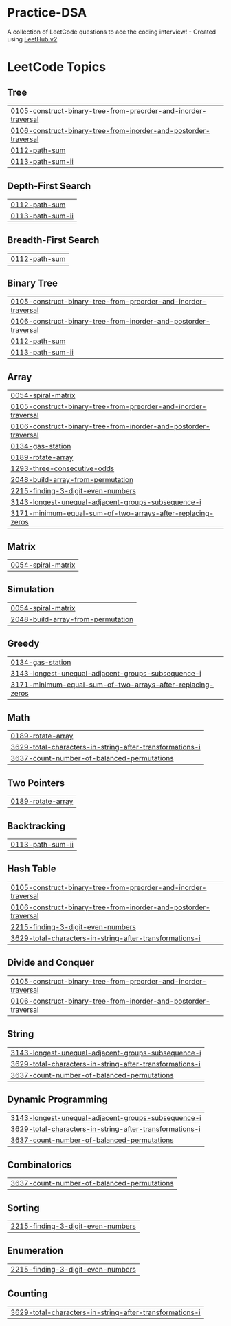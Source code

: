 # Practice-DSA
A collection of LeetCode questions to ace the coding interview! - Created using [LeetHub v2](https://github.com/arunbhardwaj/LeetHub-2.0)

<!---LeetCode Topics Start-->
# LeetCode Topics
## Tree
|  |
| ------- |
| [0105-construct-binary-tree-from-preorder-and-inorder-traversal](https://github.com/anamika3012/Practice-DSA/tree/master/0105-construct-binary-tree-from-preorder-and-inorder-traversal) |
| [0106-construct-binary-tree-from-inorder-and-postorder-traversal](https://github.com/anamika3012/Practice-DSA/tree/master/0106-construct-binary-tree-from-inorder-and-postorder-traversal) |
| [0112-path-sum](https://github.com/anamika3012/Practice-DSA/tree/master/0112-path-sum) |
| [0113-path-sum-ii](https://github.com/anamika3012/Practice-DSA/tree/master/0113-path-sum-ii) |
## Depth-First Search
|  |
| ------- |
| [0112-path-sum](https://github.com/anamika3012/Practice-DSA/tree/master/0112-path-sum) |
| [0113-path-sum-ii](https://github.com/anamika3012/Practice-DSA/tree/master/0113-path-sum-ii) |
## Breadth-First Search
|  |
| ------- |
| [0112-path-sum](https://github.com/anamika3012/Practice-DSA/tree/master/0112-path-sum) |
## Binary Tree
|  |
| ------- |
| [0105-construct-binary-tree-from-preorder-and-inorder-traversal](https://github.com/anamika3012/Practice-DSA/tree/master/0105-construct-binary-tree-from-preorder-and-inorder-traversal) |
| [0106-construct-binary-tree-from-inorder-and-postorder-traversal](https://github.com/anamika3012/Practice-DSA/tree/master/0106-construct-binary-tree-from-inorder-and-postorder-traversal) |
| [0112-path-sum](https://github.com/anamika3012/Practice-DSA/tree/master/0112-path-sum) |
| [0113-path-sum-ii](https://github.com/anamika3012/Practice-DSA/tree/master/0113-path-sum-ii) |
## Array
|  |
| ------- |
| [0054-spiral-matrix](https://github.com/anamika3012/Practice-DSA/tree/master/0054-spiral-matrix) |
| [0105-construct-binary-tree-from-preorder-and-inorder-traversal](https://github.com/anamika3012/Practice-DSA/tree/master/0105-construct-binary-tree-from-preorder-and-inorder-traversal) |
| [0106-construct-binary-tree-from-inorder-and-postorder-traversal](https://github.com/anamika3012/Practice-DSA/tree/master/0106-construct-binary-tree-from-inorder-and-postorder-traversal) |
| [0134-gas-station](https://github.com/anamika3012/Practice-DSA/tree/master/0134-gas-station) |
| [0189-rotate-array](https://github.com/anamika3012/Practice-DSA/tree/master/0189-rotate-array) |
| [1293-three-consecutive-odds](https://github.com/anamika3012/Practice-DSA/tree/master/1293-three-consecutive-odds) |
| [2048-build-array-from-permutation](https://github.com/anamika3012/Practice-DSA/tree/master/2048-build-array-from-permutation) |
| [2215-finding-3-digit-even-numbers](https://github.com/anamika3012/Practice-DSA/tree/master/2215-finding-3-digit-even-numbers) |
| [3143-longest-unequal-adjacent-groups-subsequence-i](https://github.com/anamika3012/Practice-DSA/tree/master/3143-longest-unequal-adjacent-groups-subsequence-i) |
| [3171-minimum-equal-sum-of-two-arrays-after-replacing-zeros](https://github.com/anamika3012/Practice-DSA/tree/master/3171-minimum-equal-sum-of-two-arrays-after-replacing-zeros) |
## Matrix
|  |
| ------- |
| [0054-spiral-matrix](https://github.com/anamika3012/Practice-DSA/tree/master/0054-spiral-matrix) |
## Simulation
|  |
| ------- |
| [0054-spiral-matrix](https://github.com/anamika3012/Practice-DSA/tree/master/0054-spiral-matrix) |
| [2048-build-array-from-permutation](https://github.com/anamika3012/Practice-DSA/tree/master/2048-build-array-from-permutation) |
## Greedy
|  |
| ------- |
| [0134-gas-station](https://github.com/anamika3012/Practice-DSA/tree/master/0134-gas-station) |
| [3143-longest-unequal-adjacent-groups-subsequence-i](https://github.com/anamika3012/Practice-DSA/tree/master/3143-longest-unequal-adjacent-groups-subsequence-i) |
| [3171-minimum-equal-sum-of-two-arrays-after-replacing-zeros](https://github.com/anamika3012/Practice-DSA/tree/master/3171-minimum-equal-sum-of-two-arrays-after-replacing-zeros) |
## Math
|  |
| ------- |
| [0189-rotate-array](https://github.com/anamika3012/Practice-DSA/tree/master/0189-rotate-array) |
| [3629-total-characters-in-string-after-transformations-i](https://github.com/anamika3012/Practice-DSA/tree/master/3629-total-characters-in-string-after-transformations-i) |
| [3637-count-number-of-balanced-permutations](https://github.com/anamika3012/Practice-DSA/tree/master/3637-count-number-of-balanced-permutations) |
## Two Pointers
|  |
| ------- |
| [0189-rotate-array](https://github.com/anamika3012/Practice-DSA/tree/master/0189-rotate-array) |
## Backtracking
|  |
| ------- |
| [0113-path-sum-ii](https://github.com/anamika3012/Practice-DSA/tree/master/0113-path-sum-ii) |
## Hash Table
|  |
| ------- |
| [0105-construct-binary-tree-from-preorder-and-inorder-traversal](https://github.com/anamika3012/Practice-DSA/tree/master/0105-construct-binary-tree-from-preorder-and-inorder-traversal) |
| [0106-construct-binary-tree-from-inorder-and-postorder-traversal](https://github.com/anamika3012/Practice-DSA/tree/master/0106-construct-binary-tree-from-inorder-and-postorder-traversal) |
| [2215-finding-3-digit-even-numbers](https://github.com/anamika3012/Practice-DSA/tree/master/2215-finding-3-digit-even-numbers) |
| [3629-total-characters-in-string-after-transformations-i](https://github.com/anamika3012/Practice-DSA/tree/master/3629-total-characters-in-string-after-transformations-i) |
## Divide and Conquer
|  |
| ------- |
| [0105-construct-binary-tree-from-preorder-and-inorder-traversal](https://github.com/anamika3012/Practice-DSA/tree/master/0105-construct-binary-tree-from-preorder-and-inorder-traversal) |
| [0106-construct-binary-tree-from-inorder-and-postorder-traversal](https://github.com/anamika3012/Practice-DSA/tree/master/0106-construct-binary-tree-from-inorder-and-postorder-traversal) |
## String
|  |
| ------- |
| [3143-longest-unequal-adjacent-groups-subsequence-i](https://github.com/anamika3012/Practice-DSA/tree/master/3143-longest-unequal-adjacent-groups-subsequence-i) |
| [3629-total-characters-in-string-after-transformations-i](https://github.com/anamika3012/Practice-DSA/tree/master/3629-total-characters-in-string-after-transformations-i) |
| [3637-count-number-of-balanced-permutations](https://github.com/anamika3012/Practice-DSA/tree/master/3637-count-number-of-balanced-permutations) |
## Dynamic Programming
|  |
| ------- |
| [3143-longest-unequal-adjacent-groups-subsequence-i](https://github.com/anamika3012/Practice-DSA/tree/master/3143-longest-unequal-adjacent-groups-subsequence-i) |
| [3629-total-characters-in-string-after-transformations-i](https://github.com/anamika3012/Practice-DSA/tree/master/3629-total-characters-in-string-after-transformations-i) |
| [3637-count-number-of-balanced-permutations](https://github.com/anamika3012/Practice-DSA/tree/master/3637-count-number-of-balanced-permutations) |
## Combinatorics
|  |
| ------- |
| [3637-count-number-of-balanced-permutations](https://github.com/anamika3012/Practice-DSA/tree/master/3637-count-number-of-balanced-permutations) |
## Sorting
|  |
| ------- |
| [2215-finding-3-digit-even-numbers](https://github.com/anamika3012/Practice-DSA/tree/master/2215-finding-3-digit-even-numbers) |
## Enumeration
|  |
| ------- |
| [2215-finding-3-digit-even-numbers](https://github.com/anamika3012/Practice-DSA/tree/master/2215-finding-3-digit-even-numbers) |
## Counting
|  |
| ------- |
| [3629-total-characters-in-string-after-transformations-i](https://github.com/anamika3012/Practice-DSA/tree/master/3629-total-characters-in-string-after-transformations-i) |
<!---LeetCode Topics End-->




